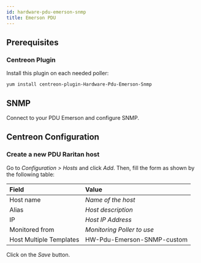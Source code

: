 ```yaml
---
id: hardware-pdu-emerson-snmp
title: Emerson PDU
---
```


## Prerequisites

### Centreon Plugin

Install this plugin on each needed poller:

``` shell
yum install centreon-plugin-Hardware-Pdu-Emerson-Snmp
```

## SNMP

Connect to your PDU Emerson and configure SNMP.

## Centreon Configuration

### Create a new PDU Raritan host

Go to *Configuration \> Hosts* and click *Add*. Then, fill the form as shown by
the following table:

| Field                                | Value                      |
| :----------------------------------- | :------------------------- |
| Host name                            | *Name of the host*         |
| Alias                                | *Host description*         |
| IP                                   | *Host IP Address*          |
| Monitored from                       | *Monitoring Poller to use* |
| Host Multiple Templates              | HW-Pdu-Emerson-SNMP-custom |

Click on the *Save* button.
